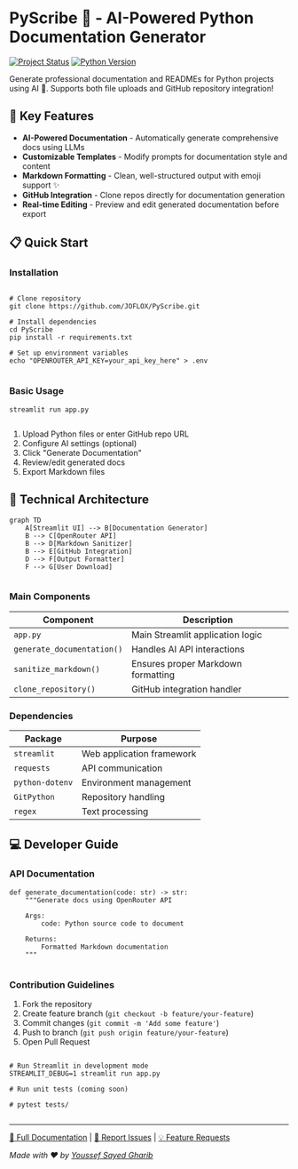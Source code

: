 # PyScribe 📝 - AI-Powered Python Documentation Generator

[![Project Status](https://img.shields.io/badge/status-active-%2300cc00)](https://github.com/JOFLOX/PyScribe)
[![Python Version](https://img.shields.io/badge/python-3.9+-blue)](https://www.python.org/)

Generate professional documentation and READMEs for Python projects using AI 🤖. Supports both file uploads and GitHub repository integration!

## 🚀 Key Features
- **AI-Powered Documentation** - Automatically generate comprehensive docs using LLMs
- **Customizable Templates** - Modify prompts for documentation style and content
- **Markdown Formatting** - Clean, well-structured output with emoji support ✨
- **GitHub Integration** - Clone repos directly for documentation generation
- **Real-time Editing** - Preview and edit generated documentation before export

## 📋 Quick Start

### Installation

```

# Clone repository
git clone https://github.com/JOFLOX/PyScribe.git

# Install dependencies
cd PyScribe
pip install -r requirements.txt

# Set up environment variables
echo "OPENROUTER_API_KEY=your_api_key_here" > .env


```

### Basic Usage

```
streamlit run app.py


```
1. Upload Python files or enter GitHub repo URL
2. Configure AI settings (optional)
3. Click "Generate Documentation"
4. Review/edit generated docs
5. Export Markdown files

## 🔧 Technical Architecture


```
graph TD
    A[Streamlit UI] --> B[Documentation Generator]
    B --> C[OpenRouter API]
    B --> D[Markdown Sanitizer]
    B --> E[GitHub Integration]
    D --> F[Output Formatter]
    F --> G[User Download]


```

### Main Components
| Component | Description |
|-----------|-------------|
| `app.py` | Main Streamlit application logic |
| `generate_documentation()` | Handles AI API interactions |
| `sanitize_markdown()` | Ensures proper Markdown formatting |
| `clone_repository()` | GitHub integration handler |

### Dependencies
| Package | Purpose |
|---------|---------|
| `streamlit` | Web application framework |
| `requests` | API communication |
| `python-dotenv` | Environment management |
| `GitPython` | Repository handling |
| `regex` | Text processing |

## 💻 Developer Guide

### API Documentation

```
def generate_documentation(code: str) -> str:
    """Generate docs using OpenRouter API
    
    Args:
        code: Python source code to document
        
    Returns:
        Formatted Markdown documentation
    """


```

### Contribution Guidelines
1. Fork the repository
2. Create feature branch (`git checkout -b feature/your-feature`)
3. Commit changes (`git commit -m 'Add some feature'`)
4. Push to branch (`git push origin feature/your-feature`)
5. Open Pull Request



```

# Run Streamlit in development mode
STREAMLIT_DEBUG=1 streamlit run app.py

# Run unit tests (coming soon)

# pytest tests/


```

---

[📘 Full Documentation](docs/GUIDE.md) | [🐛 Report Issues](https://github.com/JOFLOX/PyScribe/issues) | [💡 Feature Requests](https://github.com/JOFLOX/PyScribe/discussions)

_Made with ❤️ by [Youssef Sayed Gharib](https://www.linkedin.com/in/youssef-sayed-joe)_
```
